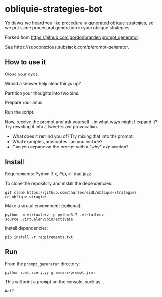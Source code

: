 # obliquie-strategies-bot

Yo dawg, we heard you like procedurally generated oblique strategies, so we put some procedural generation in your oblique strategies 

Forked from <https://github.com/gordonbrander/prompt_generator>.

See <https://subconscious.substack.com/p/prompt-generator>.

## How to use it

Close your eyes.

Would a shower help clear things up?

Partition your thoughts into two bins.

Prepare your anus.

Run the script.

Now, receive the prompt and ask yourself... in what ways might I expand it? Try rewriting it into a tweet-sized provocation.

- What does it remind you of? Try mixing that into the prompt.
- What examples, anecdotes can you include?
- Can you expand on the prompt with a "why" explanation?

## Install

Requirements: Python 3.x, Pip, all that jazz

To clone the repository and install the dependencies:

```
git clone https://github.com/charlesreid1/oblique-strategies
cd oblique-stragies
```

Make a virutal environment (optional):

```
python -m virtualenv -p python3.7 .virtualenv
source .virtualenv/bin/activate
```

Install dependencies:

```
pip install -r requirements.txt
```

## Run

From the `prompt_generator` directory:

```
python runtracery.py grammars/prompt.json
```

This will print a prompt on the console, such as...

```
Wat?
```
